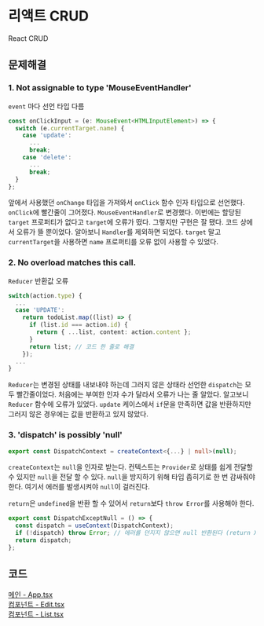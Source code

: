 # 리액트 CRUD
React CRUD

## 문제해결
### 1. Not assignable to type 'MouseEventHandler<HTMLInputElement>'
`event` 마다 선언 타입 다름
```TypeScript
const onClickInput = (e: MouseEvent<HTMLInputElement>) => {
  switch (e.currentTarget.name) {
    case 'update':
      ...
      break;
    case 'delete':
      ...
      break;
  }
};
```
앞에서 사용했던 `onChange` 타입을 가져와서 `onClick` 함수 인자 타입으로 선언했다. `onClick`에 빨간줄이 그어졌다. `MouseEventHandler`로 변경했다. 이번에는 할당된 `target` 프로퍼티가 없다고 `target`에 오류가 떴다. 그렇지만 구현은 잘 됐다. 코드 상에서 오류가 뜰 뿐이었다. 알아보니 `Handler`를 제외하면 되었다. `target` 말고 `currentTarget`을 사용하면 `name` 프로퍼티를 오류 없이 사용할 수 있었다. 

### 2. No overload matches this call.
`Reducer` 반환값 오류  
``` TypeScript
switch(action.type) {
  ...
  case 'UPDATE':
    return todoList.map((list) => {
      if (list.id === action.id) {
        return { ...list, content: action.content };
      }
      return list; // 코드 한 줄로 해결
    });
  ...
}
```
`Reducer`는 변경된 상태를 내보내야 하는데 그러지 않은 상태라 선언한 `dispatch`는 모두 빨간줄이었다. 처음에는 부여한 인자 수가 달라서 오류가 나는 줄 알았다. 알고보니 `Reducer` 함수에 오류가 있었다. `update` 케이스에서 `if`문을 만족하면 값을 반환하지만 그러지 않은 경우에는 값을 반환하고 있지 않았다. 

### 3. 'dispatch' is possibly 'null'
```TypeScript
export const DispatchContext = createContext<{...} | null>(null);
```
`createContext`는 `null`을 인자로 받는다. 컨텍스트는 `Provider`로 상태를 쉽게 전달할 수 있지만 `null`을 전달 할 수 있다. `null`을 방지하기 위해 타입 좁히기로 한 번 감싸줘야 한다. 여기서 에러를 발생시켜야 `null`이 걸러진다.    

`return`은 `undefined`을 반환 할 수 있어서 `return`보다 `throw Error`를 사용해야 한다.

```TypeScript
export const DispatchExceptNull = () => {
  const dispatch = useContext(DispatchContext);
  if (!dispatch) throw Error; // 에러를 던지지 않으면 null 반환된다 (return X)
  return dispatch;
};
```

## 코드 
[메인 - App.tsx](../practice/1-2/src/App.tsx)    
[컴포넌트 - Edit.tsx](../practice/1-2/src/components/Edit.tsx)   
[컴포넌트 - List.tsx](../practice/1-2/src/components/List.tsx)   